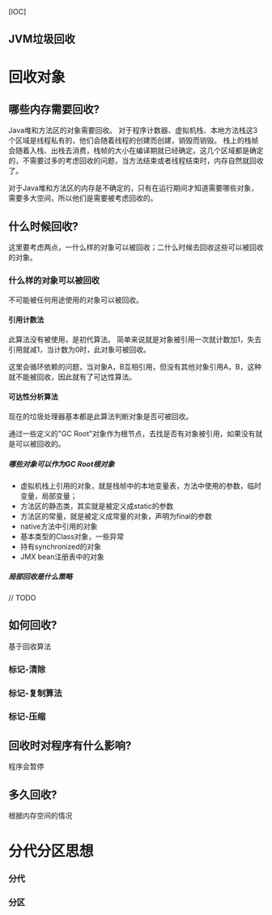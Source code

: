 [IOC]

JVM垃圾回收
---

# 回收对象

## 哪些内存需要回收?

Java堆和方法区的对象需要回收。 对于程序计数器、虚拟机栈、本地方法栈这3个区域是线程私有的，他们会随着线程的创建而创建，销毁而销毁。
栈上的栈帧会随着入栈、出栈去消费，栈帧的大小在编译期就已经确定。这几个区域都是确定的，不需要过多的考虑回收的问题，当方法结束或者线程结束时，内存自然就回收了。

对于Java堆和方法区的内存是不确定的，只有在运行期间才知道需要哪些对象，需要多大空间，所以他们是需要被考虑回收的。

## 什么时候回收?
这里要考虑两点，一什么样的对象可以被回收；二什么时候去回收这些可以被回收的对象。

### 什么样的对象可以被回收
不可能被任何用途使用的对象可以被回收。

#### 引用计数法
此算法没有被使用，是初代算法。
简单来说就是对象被引用一次就计数加1，失去引用就减1，当计数为0时，此对象可被回收。

这里会循环依赖的问题，当对象A，B互相引用，但没有其他对象引用A，B，这种就不能被回收，因此就有了可达性算法。

#### 可达性分析算法
现在的垃圾处理器基本都是此算法判断对象是否可被回收。

通过一些定义的"GC Root"对象作为根节点，去找是否有对象被引用，如果没有就是可以被回收的。
##### 哪些对象可以作为GC Root根对象
- 虚拟机栈上引用的对象，就是栈帧中的本地变量表，方法中使用的参数，临时变量，局部变量；
- 方法区的静态类，其实就是被定义成static的参数
- 方法区的常量，就是被定义成常量的对象，声明为final的参数
- native方法中引用的对象
- 基本类型的Class对象，一些异常
- 持有synchronized的对象
- JMX bean注册表中的对象

##### 局部回收是什么策略
// TODO 

## 如何回收?

基于回收算法

### 标记-清除

### 标记-复制算法

### 标记-压缩

## 回收时对程序有什么影响?

程序会暂停

## 多久回收?

根据内存空间的情况

# 分代分区思想

### 分代

### 分区